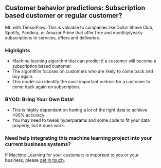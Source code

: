 ## Customer behavior predictions: Subscription based customer or regular customer?

ML with TensorFlow: This is valuable to companies like Dollar Shave Club, Spotify, Pandora, or AmazonPrime that offer free and monthly/yearly subscriptions to services, offers and deliveries.

### Highlights 

* Machine learning algorithm that can predict if a customer will become a subscription based customer.
* The algorithim focuses on customers who are likely to come back and buy again.
* This model can identify the most important metrics for a customer to come back again on subscription. 

### BYOD: Bring Your Own Data!

* This is highly dependant on having a lot of the right data to achieve >90% accuracy.
* You may need to tweak hyperparams and some code to fit your data properly, but it does work.
 

### Need help integrating this machine learning project into your current business systems?
If Machine Learning for your customers is important to you or your business, please [get in touch](https://www.linkedin.com/in/computer-vision-engineer/).


